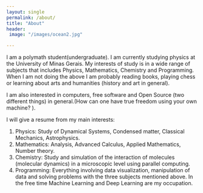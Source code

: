 ```yaml
---
layout: single
permalink: /about/
title: "About"
header:
 image: "/images/ocean2.jpg"

---
```



I am a polymath student(undergraduate). I am currently studying physics at the University of Minas Gerais. My interests of study is in a wide range of subjects that includes Physics, Mathematics, Chemistry and Programming. When I am not doing the above I am probably reading books, playing chess or learning about arts and humanities (history and art in general).

I am also interested in computers, free software and Open Source (two different things) in general.(How can one have true freedom using your own machine? ).

I will give a resume from my main interests:

1. Physics: Study of Dynamical Systems, Condensed matter, Classical Mechanics, Astrophysics.
2. Mathematics: Analysis, Advanced Calculus, Applied Mathematics, Number theory.
3. Chemistry: Study and simulation of the interaction of molecules (molecular dynamics) in a microscopic level using parallel computing.
4. Programming: Everything involving data visualization, manipulation of data and solving problems with the three subjects mentioned above. In the free time Machine Learning and Deep Learning are my occupation.



[comment]: <> (who is interested the many beauties of this world)
